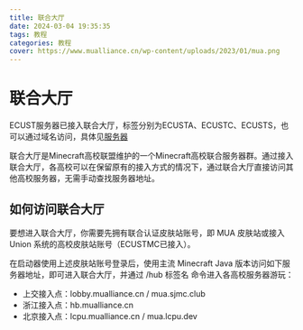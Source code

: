 ```yaml
---
title: 联合大厅
date: 2024-03-04 19:35:35
tags: 教程
categories: 教程
cover: https://www.mualliance.cn/wp-content/uploads/2023/01/mua.png
---
```

# 联合大厅
ECUST服务器已接入联合大厅，标签分别为ECUSTA、ECUSTC、ECUSTS，也可以通过域名访问，具体见[服务器](/server)

联合大厅是Minecraft高校联盟维护的一个Minecraft高校联合服务器群。通过接入联合大厅，各高校可以在保留原有的接入方式的情况下，通过联合大厅直接访问其他高校服务器，无需手动查找服务器地址。

## 如何访问联合大厅
要想进入联合大厅，你需要先拥有联合认证皮肤站账号，即 MUA 皮肤站或接入 Union 系统的高校皮肤站账号（ECUSTMC已接入）。

在启动器使用上述皮肤站账号登录后，使用主流 Minecraft Java 版本访问如下服务器地址，即可进入联合大厅，并通过 /hub 标签名 命令进入各高校服务器游玩：

* 上交接入点：lobby.mualliance.cn / mua.sjmc.club
* 浙江接入点：hb.mualliance.cn
* 北京接入点：lcpu.mualliance.cn / mua.lcpu.dev